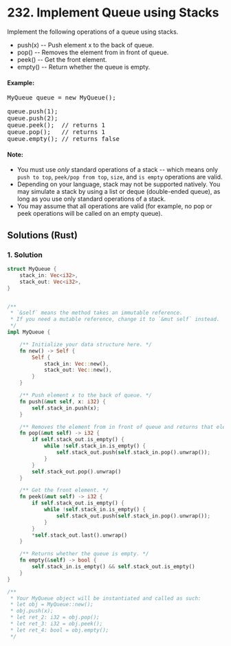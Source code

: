 # 232. Implement Queue using Stacks
Implement the following operations of a queue using stacks.
* push(x) -- Push element x to the back of queue.
* pop() -- Removes the element from in front of queue.
* peek() -- Get the front element.
* empty() -- Return whether the queue is empty.

#### Example:
<pre>
MyQueue queue = new MyQueue();

queue.push(1);
queue.push(2);
queue.peek();  // returns 1
queue.pop();   // returns 1
queue.empty(); // returns false
</pre>

#### Note:
* You must use *only* standard operations of a stack -- which means only <code>push to top</code>, <code>peek/pop from top</code>, <code>size</code>, and <code>is empty</code> operations are valid.
* Depending on your language, stack may not be supported natively. You may simulate a stack by using a list or deque (double-ended queue), as long as you use only standard operations of a stack.
* You may assume that all operations are valid (for example, no pop or peek operations will be called on an empty queue).

## Solutions (Rust)

### 1. Solution
```Rust
struct MyQueue {
    stack_in: Vec<i32>,
    stack_out: Vec<i32>,
}


/**
 * `&self` means the method takes an immutable reference.
 * If you need a mutable reference, change it to `&mut self` instead.
 */
impl MyQueue {

    /** Initialize your data structure here. */
    fn new() -> Self {
        Self {
            stack_in: Vec::new(),
            stack_out: Vec::new(),
        }
    }

    /** Push element x to the back of queue. */
    fn push(&mut self, x: i32) {
        self.stack_in.push(x);
    }

    /** Removes the element from in front of queue and returns that element. */
    fn pop(&mut self) -> i32 {
        if self.stack_out.is_empty() {
            while !self.stack_in.is_empty() {
                self.stack_out.push(self.stack_in.pop().unwrap());
            }
        }
        self.stack_out.pop().unwrap()
    }

    /** Get the front element. */
    fn peek(&mut self) -> i32 {
        if self.stack_out.is_empty() {
            while !self.stack_in.is_empty() {
                self.stack_out.push(self.stack_in.pop().unwrap());
            }
        }
        *self.stack_out.last().unwrap()
    }

    /** Returns whether the queue is empty. */
    fn empty(&self) -> bool {
        self.stack_in.is_empty() && self.stack_out.is_empty()
    }
}

/**
 * Your MyQueue object will be instantiated and called as such:
 * let obj = MyQueue::new();
 * obj.push(x);
 * let ret_2: i32 = obj.pop();
 * let ret_3: i32 = obj.peek();
 * let ret_4: bool = obj.empty();
 */
```
